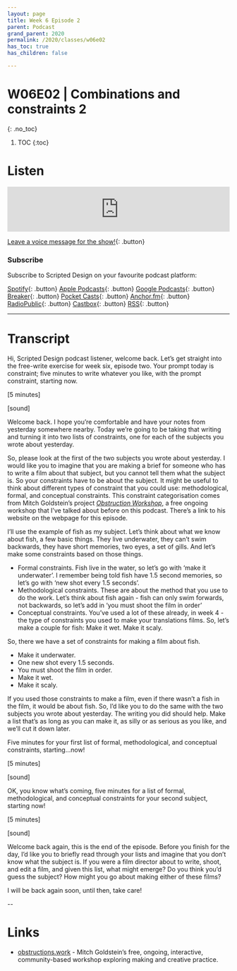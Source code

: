 ```yaml
---
layout: page
title: Week 6 Episode 2
parent: Podcast
grand_parent: 2020
permalink: /2020/classes/w06e02
has_toc: true
has_children: false

---
```


# W06E02 | Combinations and constraints 2
{: .no_toc}

1. TOC
{:toc}



# Listen

<iframe src="https://anchor.fm/scripteddesign/embed/episodes/S01-W06-E02-Scripted-Design--Week-6-Episode-2-emjqm1" height="102px" width="100%" frameborder="0" scrolling="no"></iframe>

<br>

[Leave a voice message for the show!](https://anchor.fm/scripteddesign/message){: .button}

### Subscribe

Subscribe to Scripted Design on your favourite podcast platform:

[Spotify](https://open.spotify.com/show/3sYD3KyPJXnIHUY2m2uFcy){: .button} [Apple Podcasts](https://podcasts.apple.com/nl/podcast/scripted-design/id1533696064?l=en){: .button} [Google Podcasts](https://www.google.com/podcasts?feed=aHR0cHM6Ly9hbmNob3IuZm0vcy8zN2QzMjZjNC9wb2RjYXN0L3Jzcw==){: .button} [Breaker](https://breaker.audio/scripted-design){: .button} [Pocket Casts](https://pca.st/h40ivs5f){: .button} [Anchor.fm](https://anchor.fm/scripteddesign){: .button} [RadioPublic](https://radiopublic.com/scripted-design-WaxpdP){: .button} [Castbox](https://castbox.fm/channel/Scripted-Design-id3371338){: .button} [RSS](https://anchor.fm/s/37d326c4/podcast/rss){: .button}

---

# Transcript



Hi, Scripted Design podcast listener, welcome back. Let’s get straight into the free-write exercise for week six, episode two. Your prompt today is constraint; five minutes to write whatever you like, with the prompt constraint, starting now.

[5 minutes]

[sound]

Welcome back. I hope you’re comfortable and have your notes from yesterday somewhere nearby. Today we’re going to be taking that writing and turning it into two lists of constraints, one for each of the subjects you wrote about yesterday.

So, please look at the first of the two subjects you wrote about yesterday. I would like you to imagine that you are making a brief for someone who has to write a film about that subject, but you cannot tell them what the subject is. So your constraints have to be about the subject. It might be useful to think about different types of constraint that you could use: methodological, formal, and conceptual constraints. This constraint categorisation comes from Mitch Goldstein’s project _[Obstruction Workshop](https://obstructions.work)_, a free ongoing workshop that I’ve talked about before on this podcast. There’s a link to his website on the webpage for this episode.

I’ll use the example of fish as my subject. Let’s think about what we know about fish, a few basic things. They live underwater, they can’t swim backwards, they have short memories, two eyes, a set of gills. And let’s make some constraints based on those things.



*   Formal constraints. Fish live in the water, so let’s go with ‘make it underwater’. I remember being told fish have 1.5 second memories, so let’s go with ‘new shot every 1.5 seconds’.
*   Methodological constraints. These are about the method that you use to do the work. Let’s think about fish again - fish can only swim forwards, not backwards, so let’s add in ‘you must shoot the film in order’
*   Conceptual constraints. You’ve used a lot of these already, in week 4 - the type of constraints you used to make your translations films. So, let’s make a couple for fish: Make it wet. Make it scaly.

So, there we have a set of constraints for making a film about fish.



*   Make it underwater.
*   One new shot every 1.5 seconds.
*   You must shoot the film in order.
*   Make it wet.
*   Make it scaly.

If you used those constraints to make a film, even if there wasn’t a fish in the film, it would be about fish. So, I’d like you to do the same with the two subjects you wrote about yesterday. The writing you did should help. Make a list that’s as long as you can make it, as silly or as serious as you like, and we’ll cut it down later.

Five minutes for your first list of formal, methodological, and conceptual constraints, starting...now!

[5 minutes]

[sound]

OK, you know what’s coming, five minutes for a list of formal, methodological, and conceptual constraints for your second subject, starting now!

[5 minutes]

[sound]

Welcome back again, this is the end of the episode. Before you finish for the day, I’d like you to briefly read through your lists and imagine that you don’t know what the subject is. If you were a film director about to write, shoot, and edit a film, and given this list, what might emerge? Do you think you’d guess the subject? How might you go about making either of these films?

I will be back again soon, until then, take care!


--


# Links


*   [obstructions.work](https://obstructions.work) - Mitch Goldstein’s free, ongoing, interactive, community-based workshop exploring making and creative practice.
